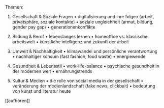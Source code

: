 Themen:
1. Gesellschaft & Soziale Fragen
	•	digitalisierung und ihre folgen (arbeit, privatsphäre, soziale kontakte)
	•	soziale ungleichheit (armut, bildung, gender pay gap)
	•	generationenkonflikte

2. Bildung & Beruf
	•	lebenslanges lernen
	•	homeoffice vs. klassische arbeitswelt
	•	künstliche intelligenz und zukunft der arbeit

3. Umwelt & Nachhaltigkeit
	•	klimawandel und persönliche verantwortung
	•	nachhaltiger konsum (fast fashion, food waste)
	•	energiewende

4. Gesundheit & Lebensstil
	•	work-life-balance
	•	psychische gesundheit in der modernen welt
	•	ernährungstrends

5. Kultur & Medien
	•	die rolle von social media in der gesellschaft
	•	veränderung der medienlandschaft (fake news, clickbait)
	•	bedeutung von kunst und literatur heute

[[aufhören]]



